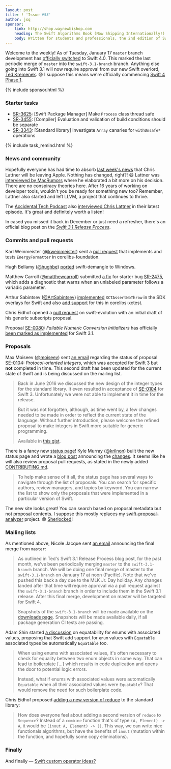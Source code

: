 ```yaml
---
layout: post
title: ! 'Issue #53'
author: jsq
sponsor:
    link: http://shop.waynewbishop.com
    heading: The Swift Algorithms Book (Now Shipping Internationally!)
    body: Written for students and professionals, the 2nd edition of Swift Algorithms & Data Structures blends modern code, illustrations and computer science to help you pass the interview or build your next app. Revised and updated for Swift 3.0, we've recently expanded our shipping options to include more than 70 countries. Use coupon code **JESSE** at checkout to receive a **20% discount**!
---
```


Welcome to the weekly! As of Tuesday, January 17 `master` branch development has [officially switched](https://lists.swift.org/pipermail/swift-corelibs-dev/Week-of-Mon-20170109/001070.html) to Swift 4.0. This marked the last periodic merge of `master` into the `swift-3.1-branch` branch. Anything else going into Swift 3.1 will now require approval from our new Swift overlord, [Ted Kremenek](https://github.com/tkremenek). 😄 I suppose this means we're officially commencing [Swift 4 Phase 1](https://lists.swift.org/pipermail/swift-evolution-announce/2016-July/000269.html).

<!--excerpt-->

{% include sponsor.html %}

### Starter tasks

- [SR-3625](https://bugs.swift.org/browse/SR-3625): [Swift Package Manager] Make `Process` class thread safe
- [SR-3455](https://bugs.swift.org/browse/SR-3455): [Compiler] Evaluation and validation of build conditions should be separate
- [SR-3343](https://bugs.swift.org/browse/SR-3343): [Standard library] Investigate `Array` canaries for `withUnsafe*` operations

{% include task_remind.html %}

### News and community

Hopefully everyone has had time to absorb [last week's news](/issue-52/) that Chris Lattner will be leaving Apple. Nothing has changed, right?! 😄 Lattner was [interviewed by MacRumors](http://www.macrumors.com/2017/01/17/chris-lattner-says-tesla-irresistible/) where he elaborated a bit more on his decision. There are no conspiracy theories here. After 16 years of working on developer tools, wouldn't you be ready for something new too? Remember, Lattner also started and left LLVM, a project that continues to thrive.

The [Accidental Tech Podcast](https://twitter.com/atpfm) also [interviewed Chris Lattner](http://atp.fm/episodes/205) in their latest episode. It's great and definitely worth a listen!

In cased you missed it back in December or just need a refresher, there's an official blog post on the [*Swift 3.1 Release Process*](https://swift.org/blog/swift-3-1-release-process/).

### Commits and pull requests

Karl Weinmeister ([@kweinmeister](https://github.com/kweinmeister)) sent a [pull request](https://github.com/apple/swift-corelibs-foundation/pull/791) that implements and tests `EnergyFormatter` in corelibs-foundation.

Hugh Bellamy ([@hughbe](https://github.com/hughbe)) [ported](https://github.com/apple/swift/pull/6821) swift-demangle to Windows.

Matthew Carroll ([@matthewcarroll](https://github.com/matthewcarroll)) submitted [a fix](https://github.com/apple/swift/pull/6823) for starter bug [SR-2475](https://bugs.swift.org/browse/SR-2475), which adds a diagnostic that warns when an unlabeled parameter follows a variadic parameter.

Arthur Sabintsev ([@ArtSabintsev](https://github.com/ArtSabintsev)) [implemented](https://github.com/apple/swift/pull/6776) `XCTAssertNoThrow` in the SDK overlays for Swift and also [add support](https://github.com/apple/swift-corelibs-xctest/pull/184) for this in corelibs-xctest.

Chris Eidhof opened a [pull request](https://github.com/apple/swift-evolution/pull/584/files) on swift-evolution with an initial draft of his generic subscripts proposal.

Proposal [SE-0080](https://github.com/apple/swift-evolution/blob/master/proposals/0080-failable-numeric-initializers.md): *Failable Numeric Conversion Initializers* has officially [been marked as implemented](https://github.com/apple/swift-evolution/commit/24aafe9aa0cbcec757ab495c32e8718d14d5f809) for Swift 3.1.

### Proposals

Max Moiseev ([@moiseev](https://github.com/moiseev)) sent [an email](https://lists.swift.org/pipermail/swift-evolution/Week-of-Mon-20170109/030191.html) regarding the status of proposal [SE-0104](https://github.com/apple/swift-evolution/blob/master/proposals/0104-improved-integers.md): *Protocol-oriented integers*, which was accepted for Swift 3 but **not** completed in time. This second draft has been updated for the current state of Swift and is being discussed on the mailing list.

> Back in June 2016 we discussed the new design of the integer types for the standard library. It even resulted in acceptance of [SE-0104](https://github.com/apple/swift-evolution/blob/master/proposals/0104-improved-integers.md) for Swift 3. Unfortunately we were not able to implement it in time for the release.
>
> But it was not forgotten, although, as time went by, a few changes needed to be made in order to reflect the current state of the language.
Without further introduction, please welcome the refined proposal to make integers in Swift more suitable for generic programming.
>
> Available in [this gist](https://gist.github.com/moiseev/62ffe3c91b66866fdebf6f3fcc7cad8c).

There is a fancy new [status page](https://apple.github.io/swift-evolution/)! Kyle Murray ([@krilnon](https://github.com/krilnon/)) built the new status page and wrote a [blog post](https://swift.org/blog/swift-evolution-status-page/) announcing the [changes](https://github.com/apple/swift-evolution/pull/589). It seems like he will also review proposal pull requests, as stated in the newly added [CONTRIBUTING.md](https://github.com/apple/swift-evolution/blob/master/CONTRIBUTING.md).

> To help make sense of it all, the status page has several ways to navigate through the list of proposals. You can search for specific authors, review managers, and topics by keyword. You can narrow the list to show only the proposals that were implemented in a particular version of Swift.

The new site looks great! You can search based on proposal metadata but not proposal contents. I suppose this mostly replaces my [swift-proposal-analyzer](https://github.com/jessesquires/swift-proposal-analyzer) project. 😅 [Sherlocked](https://en.wikipedia.org/wiki/Sherlock_(software))!

### Mailing lists

As mentioned above, Nicole Jacque sent [an email](https://lists.swift.org/pipermail/swift-corelibs-dev/Week-of-Mon-20170109/001070.html) announcing the final merge from `master`:

> As outlined in Ted's Swift 3.1 Release Process blog post, for the past month, we’ve been periodically merging `master` to the `swift-3.1-branch` branch.  We will be doing one final merge of master to the `swift-3.1-branch` on January 17 at noon (Pacific). Note that we've pushed this back a day due to the MLK Jr. Day holiday. Any changes landed after that time will require approval via a pull request against the `swift-3.1-branch` branch in order to include them in the Swift 3.1 release. After this final merge, development on master will be targeted for Swift 4.
>
> Snapshots of the `swift-3.1-branch` will be made available on the [downloads page](https://swift.org/download/). Snapshots will be made available daily, if all package generation CI tests are passing.

Adam Shin started [a discussion](https://lists.swift.org/pipermail/swift-evolution/Week-of-Mon-20170109/030183.html) on equatability for enums with associated values, proposing that Swift add support for `enum` values with `Equatable` associated types be automatically `Equatable` too.

> When using enums with associated values, it's often necessary to check for equality between two enum objects in some way. That can lead to boilerplate [...] which results in code duplication and opens the door to potential logic errors.
>
> Instead, what if enums with associated values were automatically `Equatable` when all their associated values were `Equatable`? That would remove the need for such boilerplate code.

Chris Eidhof proposed [adding a new version of reduce](https://lists.swift.org/pipermail/swift-evolution/Week-of-Mon-20170116/030300.html) to the standard library:

> How does everyone feel about adding a second version of `reduce` to `Sequence`? Instead of a `combine` function that's of type `(A, Element) -> A`, it would be `(inout A, Element) -> ()`. This way, we can write nice functionals algorithms, but have the benefits of `inout` (mutation within the function, and hopefully some copy eliminations).

### Finally

And finally &mdash; [Swift custom operator ideas?](https://twitter.com/reyner/status/819765555255050240)
